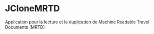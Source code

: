 # JCloneMRTD
Application pour la lecture et la duplication de Machine Readable Travel Documents (MRTD)
